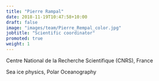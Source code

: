 ```yaml
---
title: "Pierre Rampal"
date: 2018-11-19T10:47:58+10:00
draft: false
image: "images/team/Pierre_Rempal_color.jpg"
jobtitle: "Scientific coordinator"
promoted: true
weight: 1
---
```


Centre National de la Recherche Scientifique (CNRS), France

Sea ice physics, Polar Oceanography
